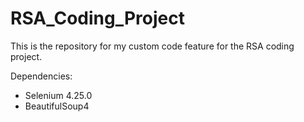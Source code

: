 # RSA_Coding_Project
This is the repository for my custom code feature for the RSA coding project.

Dependencies:
- Selenium 4.25.0
- BeautifulSoup4
